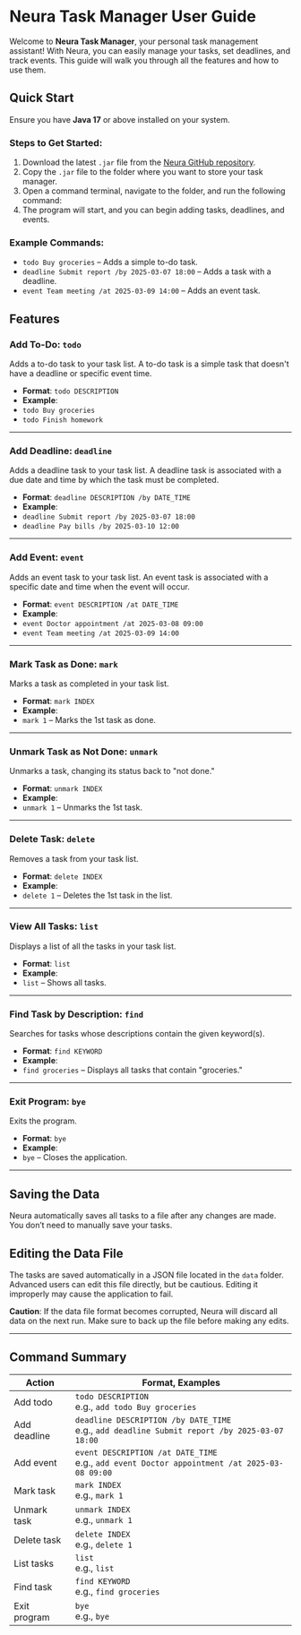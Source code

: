 # Neura Task Manager User Guide

Welcome to **Neura Task Manager**, your personal task management assistant! With Neura, you can easily manage your tasks, set deadlines, and track events. This guide will walk you through all the features and how to use them.

## Quick Start

Ensure you have **Java 17** or above installed on your system.

### Steps to Get Started:
1. Download the latest `.jar` file from the [Neura GitHub repository](https://github.com/LeThiHongMinh/ip).
2. Copy the `.jar` file to the folder where you want to store your task manager.
3. Open a command terminal, navigate to the folder, and run the following command:
4. The program will start, and you can begin adding tasks, deadlines, and events.

### Example Commands:
- `todo Buy groceries` – Adds a simple to-do task.
- `deadline Submit report /by 2025-03-07 18:00` – Adds a task with a deadline.
- `event Team meeting /at 2025-03-09 14:00` – Adds an event task.

## Features

### Add To-Do: `todo`
Adds a to-do task to your task list. A to-do task is a simple task that doesn't have a deadline or specific event time.

- **Format**: `todo DESCRIPTION`
- **Example**:
- `todo Buy groceries`
- `todo Finish homework`

---

### Add Deadline: `deadline`
Adds a deadline task to your task list. A deadline task is associated with a due date and time by which the task must be completed.

- **Format**: `deadline DESCRIPTION /by DATE_TIME`
- **Example**:
- `deadline Submit report /by 2025-03-07 18:00`
- `deadline Pay bills /by 2025-03-10 12:00`

---

### Add Event: `event`
Adds an event task to your task list. An event task is associated with a specific date and time when the event will occur.

- **Format**: `event DESCRIPTION /at DATE_TIME`
- **Example**:
- `event Doctor appointment /at 2025-03-08 09:00`
- `event Team meeting /at 2025-03-09 14:00`

---

### Mark Task as Done: `mark`
Marks a task as completed in your task list.

- **Format**: `mark INDEX`
- **Example**:
- `mark 1` – Marks the 1st task as done.

---

### Unmark Task as Not Done: `unmark`
Unmarks a task, changing its status back to "not done."

- **Format**: `unmark INDEX`
- **Example**:
- `unmark 1` – Unmarks the 1st task.

---

### Delete Task: `delete`
Removes a task from your task list.

- **Format**: `delete INDEX`
- **Example**:
- `delete 1` – Deletes the 1st task in the list.

---

### View All Tasks: `list`
Displays a list of all the tasks in your task list.

- **Format**: `list`
- **Example**:
- `list` – Shows all tasks.

---

### Find Task by Description: `find`
Searches for tasks whose descriptions contain the given keyword(s).

- **Format**: `find KEYWORD`
- **Example**:
- `find groceries` – Displays all tasks that contain "groceries."

---

### Exit Program: `bye`
Exits the program.

- **Format**: `bye`
- **Example**:
- `bye` – Closes the application.

---

## Saving the Data
Neura automatically saves all tasks to a file after any changes are made. You don’t need to manually save your tasks.

## Editing the Data File
The tasks are saved automatically in a JSON file located in the `data` folder. Advanced users can edit this file directly, but be cautious. Editing it improperly may cause the application to fail.

**Caution**: If the data file format becomes corrupted, Neura will discard all data on the next run. Make sure to back up the file before making any edits.

---

## Command Summary

| Action | Format, Examples                                                                                |
|--------|-------------------------------------------------------------------------------------------------|
| Add todo | `todo DESCRIPTION`<br>e.g., `add todo Buy groceries`                                            |
| Add deadline | `deadline DESCRIPTION /by DATE_TIME`<br>e.g., `add deadline Submit report /by 2025-03-07 18:00` |
| Add event | `event DESCRIPTION /at DATE_TIME`<br>e.g., `add event Doctor appointment /at 2025-03-08 09:00`  |
| Mark task | `mark INDEX`<br>e.g., `mark 1`                                                                  |
| Unmark task | `unmark INDEX`<br>e.g., `unmark 1`                                                              |
| Delete task | `delete INDEX`<br>e.g., `delete 1`                                                              |
| List tasks | `list`<br>e.g., `list`                                                                          |
| Find task | `find KEYWORD`<br>e.g., `find groceries`                                                        |
| Exit program | `bye`<br>e.g., `bye`                                                                            |
